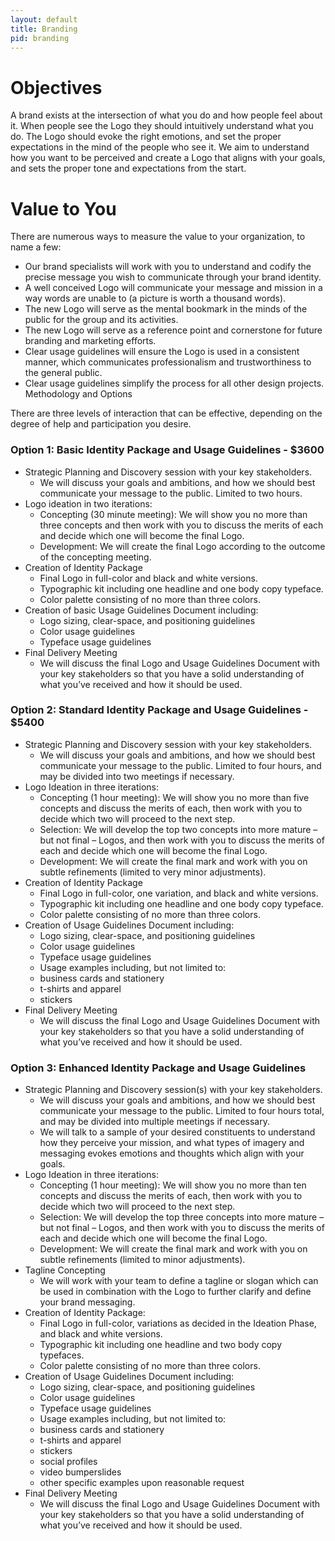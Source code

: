 ```yaml
---
layout: default
title: Branding
pid: branding
---
```




# Objectives
A brand exists at the intersection of what you do and how people feel about it. When people see the Logo they should intuitively understand what you do. The Logo should evoke the right emotions, and set the proper expectations in the mind of the people who see it.
We aim to understand how you want to be perceived and create a Logo that aligns with your goals, and sets the proper tone and expectations from the start.

# Value to You
There are numerous ways to measure the value to your organization, to name a few:

* Our brand specialists will work with you to understand and codify the precise message you wish to communicate through your brand identity.
* A well conceived Logo will communicate your message and mission in a way words are unable to (a picture is worth a thousand words).
* The new Logo will serve as the mental bookmark in the minds of the public for the group and its activities.
* The new Logo will serve as a reference point and cornerstone for future branding and marketing efforts.
* Clear usage guidelines will ensure the Logo is used in a consistent manner, which communicates professionalism and trustworthiness to the general public.
* Clear usage guidelines simplify the process for all other design projects. Methodology and Options

There are three levels of interaction that can be effective, depending on the degree of help and participation you desire.

### Option 1: Basic Identity Package and Usage Guidelines - $3600
* Strategic Planning and Discovery session with your key stakeholders.
	* We will discuss your goals and ambitions, and how we should best communicate your message to the public. Limited to two hours.
* Logo ideation in two iterations:
	* Concepting (30 minute meeting): We will show you no more than three concepts and then work with you to discuss the merits of each and decide which one will become the final Logo.
	* Development: We will create the final Logo according to the outcome of the concepting meeting.
* Creation of Identity Package
	* Final Logo in full-color and black and white versions.
	* Typographic kit including one headline and one body copy typeface.
	* Color palette consisting of no more than three colors.
* Creation of basic Usage Guidelines Document including:
	* Logo sizing, clear-space, and positioning guidelines
	* Color usage guidelines
	* Typeface usage guidelines
* Final Delivery Meeting
	* We will discuss the final Logo and Usage Guidelines Document with your key stakeholders so that you have a solid understanding of what you’ve received and how it should be used.

### Option 2: Standard Identity Package and Usage Guidelines - $5400
* Strategic Planning and Discovery session with your key stakeholders.
	* We will discuss your goals and ambitions, and how we should best communicate your message to the public. Limited to four hours, and may be divided into two meetings if necessary.
* Logo Ideation in three iterations:
	* Concepting (1 hour meeting): We will show you no more than five concepts and discuss the merits of each, then work with you to decide which two will proceed to the next step.
	* Selection: We will develop the top two concepts into more mature – but not final – Logos, and then work with you to discuss the merits of each and decide which one will become the final Logo.
	* Development: We will create the final mark and work with you on subtle refinements (limited to very minor adjustments).
* Creation of Identity Package
	* Final Logo in full-color, one variation, and black and white versions.
	* Typographic kit including one headline and one body copy typeface.
	* Color palette consisting of no more than three colors.
* Creation of Usage Guidelines Document including:
	* Logo sizing, clear-space, and positioning guidelines
	* Color usage guidelines
	* Typeface usage guidelines
	* Usage examples including, but not limited to:
    * business cards and stationery
    * t-shirts and apparel
    * stickers
* Final Delivery Meeting
	* We will discuss the final Logo and Usage Guidelines Document with your key stakeholders so that you have a solid understanding of what you’ve received and how it should be used.

### Option 3: Enhanced Identity Package and Usage Guidelines
* Strategic Planning and Discovery session(s) with your key stakeholders.
	* We will discuss your goals and ambitions, and how we should best communicate your message to the public. Limited to four hours total, and may be divided into multiple meetings if necessary.
	* We will talk to a sample of your desired constituents to understand how they perceive your mission, and what types of imagery and messaging evokes emotions and thoughts which align with your goals.
* Logo Ideation in three iterations:
	* Concepting (1 hour meeting): We will show you no more than ten concepts and discuss the merits of each, then work with you to decide which two will proceed to the next step.
	* Selection: We will develop the top three concepts into more mature – but not final – Logos, and then work with you to discuss the merits of each and decide which one will become the final Logo.
	* Development: We will create the final mark and work with you on subtle refinements (limited to minor adjustments).
* Tagline Concepting
	* We will work with your team to define a tagline or slogan which can be used in combination with the Logo to further clarify and define your brand messaging.
* Creation of Identity Package:
	* Final Logo in full-color, variations as decided in the Ideation Phase, and black and white versions.
	* Typographic kit including one headline and two body copy typefaces.
	* Color palette consisting of no more than three colors.
* Creation of Usage Guidelines Document including:
	* Logo sizing, clear-space, and positioning guidelines
	* Color usage guidelines
	* Typeface usage guidelines
	* Usage examples including, but not limited to:
    * business cards and stationery
    * t-shirts and apparel
    * stickers
    * social profiles
    * video bumperslides
    * other specific examples upon reasonable request
* Final Delivery Meeting
	* We will discuss the final Logo and Usage Guidelines Document with your key stakeholders so that you have a solid understanding of what you’ve received and how it should be used.